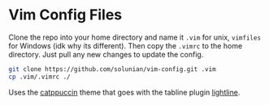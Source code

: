 # Vim Config Files

Clone the repo into your home directory and name it `.vim` for unix, `vimfiles` for 
Windows (idk why its different). Then copy the `.vimrc` to the home directory.
Just pull any new changes to update the config.

```bash
git clone https://github.com/solunian/vim-config.git .vim
cp .vim/.vimrc ./
```

Uses the [catppuccin](https://github.com/catppuccin/vim) theme that goes with the
tabline plugin [lightline](https://github.com/itchyny/lightline.vim).


